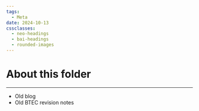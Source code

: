 ```yaml
---
tags:
  - Meta
date: 2024-10-13
cssclasses:
  - neo-headings
  - bai-headings
  - rounded-images
---
```

# About this folder

***
- Old blog
- Old BTEC revision notes